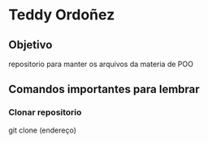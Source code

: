# Teddy Ordoñez

## Objetivo
repositorio para manter os arquivos da materia de POO

## Comandos importantes para lembrar
### Clonar repositorio
git clone (endereço)


